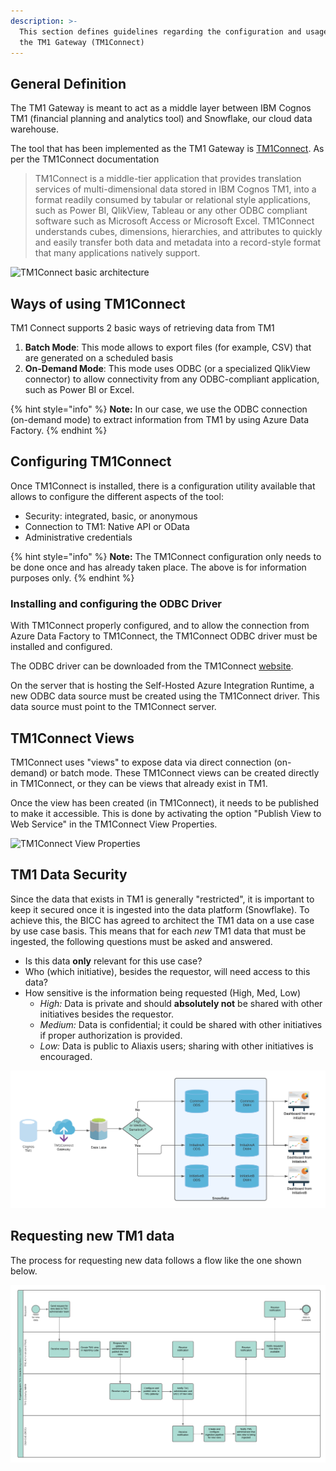 ```yaml
---
description: >-
  This section defines guidelines regarding the configuration and usage of
  the TM1 Gateway (TM1Connect)
---
```


## General Definition

The TM1 Gateway is meant to act as a middle layer between IBM Cognos TM1 (financial planning and analytics tool) and Snowflake, our cloud data warehouse. 

The tool that has been implemented as the TM1 Gateway is [TM1Connect](http://www.tm1connect.com/). As per the TM1Connect documentation
> TM1Connect is a middle-tier application that provides translation services of multi-dimensional data stored in IBM Cognos TM1, into a format readily consumed by tabular or relational style applications, such as Power BI, QlikView, Tableau or any other ODBC compliant software such as Microsoft Access or Microsoft Excel. TM1Connect understands cubes, dimensions, hierarchies, and attributes to quickly and easily transfer both data and metadata into a record-style format that many applications natively support.

![TM1Connect basic architecture](https://tm1connect.com/help/hmfile_hash_37f72784.png)

## Ways of using TM1Connect

TM1 Connect supports 2 basic ways of retrieving data from TM1

1. **Batch Mode**: This mode allows to export files (for example, CSV) that are generated on a scheduled basis
2. **On-Demand Mode**: This mode uses ODBC (or a specialized QlikView connector) to allow connectivity from any ODBC-compliant application, such as Power BI or Excel. 
   
{% hint style="info" %}
**Note:** In our case, we use the ODBC connection (on-demand mode) to extract information from TM1 by using Azure Data Factory.
{% endhint %}

## Configuring TM1Connect

Once TM1Connect is installed, there is a configuration utility available that allows to configure the different aspects of the tool: 
- Security: integrated, basic, or anonymous
- Connection to TM1: Native API or OData
- Administrative credentials

{% hint style="info" %}
**Note:** The TM1Connect configuration only needs to be done once and has already taken place. The above is for information purposes only.
{% endhint %}

### Installing and configuring the ODBC Driver

With TM1Connect properly configured, and to allow the connection from Azure Data Factory to TM1Connect, the TM1Connect ODBC driver must be installed and configured. 

The ODBC driver can be downloaded from the TM1Connect [website](https://tm1connect.com/).

On the server that is hosting the Self-Hosted Azure Integration Runtime, a new ODBC data source must be created using the TM1Connect driver. This data source must point to the TM1Connect server.

## TM1Connect Views

TM1Connect uses "views" to expose data via direct connection (on-demand) or batch mode. These TM1Connect views can be created directly in TM1Connect, or they can be views that already exist in TM1. 

Once the view has been created (in TM1Connect), it needs to be published to make it accessible. This is done by activating the option "Publish View to Web Service" in the TM1Connect View Properties.

![TM1Connect View Properties](https://tm1connect.com/help/hmfile_hash_8a01d0b5.png)

## TM1 Data Security

Since the data that exists in TM1 is generally "restricted", it is important to keep it secured once it is ingested into the data platform (Snowflake). To achieve this, the BICC has agreed to architect the TM1 data on a use case by use case basis. This means that for each *new* TM1 data that must be ingested, the following questions must be asked and answered.

- Is this data **only** relevant for this use case?
- Who (which initiative), besides the requestor, will need access to this data?
- How sensitive is the information being requested (High, Med, Low)
  - *High:* Data is private and should **absolutely not** be shared with other initiatives besides the requestor.
  - *Medium:* Data is confidential; it could be shared with other initiatives if proper authorization is provided.
  - *Low:* Data is public to Aliaxis users; sharing with other initiatives is encouraged.

![TM1 Data Security](../.gitbook/assets/tm1-data-security.png)

## Requesting new TM1 data

The process for requesting new data follows a flow like the one shown below.

![Request for new TM1 data ingestion](../.gitbook/assets/tm1-new-data-request-process.png)